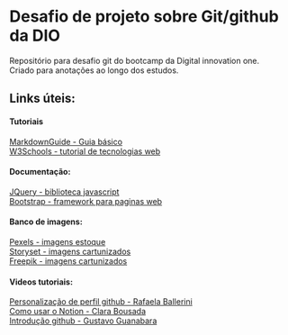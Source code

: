 # Desafio de projeto sobre Git/github da DIO
Repositório para desafio git do bootcamp da Digital innovation one.
<br>
Criado para anotações ao longo dos estudos.

## Links úteis:

#### Tutoriais
[MarkdownGuide - Guia básico](https://www.markdownguide.org/basic-syntax/)
<br>
[W3Schools - tutorial de tecnologias web](https://www.w3schools.com/)

#### Documentação:
[JQuery - biblioteca javascript](https://jqueryui.com/)
<br>
[Bootstrap -  framework para paginas web](https://getbootstrap.com/docs/5.1/examples/)

#### Banco de imagens:

[Pexels - imagens estoque](https://www.pexels.com/)
<br>
[Storyset - imagens cartunizados](https://storyset.com/)
<br>
[Freepik - imagens cartunizados](https://www.freepik.com/)


#### Videos tutoriais:
[Personalização de perfil github - Rafaela Ballerini](https://www.youtube.com/watch?v=TsaLQAetPLU)
<br>
[Como usar o Notion - Clara Bousada](https://www.youtube.com/watch?v=-y0VdsRIJUs)
<br>
[Introdução github - Gustavo Guanabara](https://www.youtube.com/watch?v=xEKo29OWILE&list=PLHz_AreHm4dm7ZULPAmadvNhH6vk9oNZA)


















